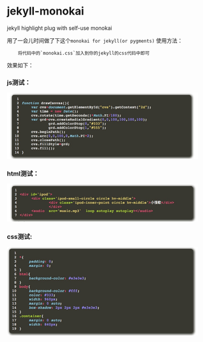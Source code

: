 jekyll-monokai
==============

jekyll highlight plug with self-use monokai


用了一会儿时间做了下这个`monokai for jekyll(or pygments)`
使用方法：

        将代码中的`monokai.css`加入到你的jekyll的css代码中即可

效果如下：
### js测试：
![js测试](js.png)

### html测试：
![html测试](html.png)

### css测试:
![css测试](css.png)


